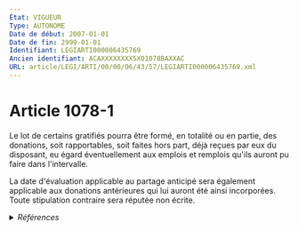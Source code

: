 ```yaml
---
État: VIGUEUR
Type: AUTONOME
Date de début: 2007-01-01
Date de fin: 2999-01-01
Identifiant: LEGIARTI000006435769
Ancien identifiant: ACAXXXXXXXX5X01078BAXXAC
URL: article/LEGI/ARTI/00/00/06/43/57/LEGIARTI000006435769.xml
---
```


<h1>Article 1078-1</h1>

Le lot de certains gratifiés pourra être formé, en totalité ou en partie, des
donations, soit rapportables, soit faites hors part, déjà reçues par eux du
disposant, eu égard éventuellement aux emplois et remplois qu'ils auront pu
faire dans l'intervalle.<br />

La date d'évaluation applicable au partage anticipé sera également applicable
aux donations antérieures qui lui auront été ainsi incorporées. Toute
stipulation contraire sera réputée non écrite.


<details>
  <summary><em>Références</em></summary>

  <h2>Articles faisant référence à l'article</h2>
  
  <ul>
    <li>
      <a href="https://legal.tricoteuses.fr//redirection/LEGIARTI000006284843?vers=git&vers=legifrance">LOI n° 2006-728 du 23 juin 2006 portant réforme des successions et des libéralités - article 9 ENTIEREMENT_MODIF</a> MODIFICATION cible
    </li>
    <li>
      <a href="https://legal.tricoteuses.fr//redirection/LEGIARTI000006284855?vers=git&vers=legifrance">LOI n° 2006-728 du 23 juin 2006 portant réforme des successions et des libéralités - article 21 ENTIEREMENT_MODIF</a> MODIFICATION cible
    </li>
    <li>
      <a href="https://legal.tricoteuses.fr//redirection/LEGIARTI000006284857?vers=git&vers=legifrance">LOI n° 2006-728 du 23 juin 2006 portant réforme des successions et des libéralités - article 23 ENTIEREMENT_MODIF</a> MODIFICATION cible
    </li>
  </ul>
  
  <h2>Références faites par l'article</h2>
  
  <ul>
    <li>
      2006-06-23 MODIFICATION source <a href="https://legal.tricoteuses.fr//redirection/LEGIARTI000006284855?vers=git&vers=legifrance">LOI n° 2006-728 du 23 juin 2006 portant réforme des successions et des libéralités - article 21 ENTIEREMENT_MODIF</a>
    </li>
    <li>
      2006-06-23 MODIFICATION source <a href="https://legal.tricoteuses.fr//redirection/LEGIARTI000006284857?vers=git&vers=legifrance">LOI n° 2006-728 du 23 juin 2006 portant réforme des successions et des libéralités - article 23 ENTIEREMENT_MODIF</a>
    </li>
    <li>
      2006-06-23 MODIFICATION source <a href="https://legal.tricoteuses.fr//redirection/LEGIARTI000006284843?vers=git&vers=legifrance">LOI n° 2006-728 du 23 juin 2006 portant réforme des successions et des libéralités - article 9 ENTIEREMENT_MODIF</a>
    </li>
    <li>
      2999-01-01 CITATION cible <a href="https://legal.tricoteuses.fr//redirection/LEGIARTI000006436078?vers=git&vers=legifrance">Code civil - article 1078-10 AUTONOME VIGUEUR, en vigueur depuis le 2007-01-01</a>
    </li>
    <li>
      2999-01-01 CITATION cible <a href="https://legal.tricoteuses.fr//redirection/LEGIARTI000006436075?vers=git&vers=legifrance">Code civil - article 1078-7 AUTONOME VIGUEUR, en vigueur depuis le 2007-01-01</a>
    </li>
    <li>
      2999-01-01 CITATION cible <a href="https://legal.tricoteuses.fr//redirection/LEGIARTI000026292574?vers=git&vers=legifrance">Code général des impôts - article 776 A AUTONOME VIGUEUR, en vigueur depuis le 2012-08-17</a>
    </li>
  </ul>
</details>
